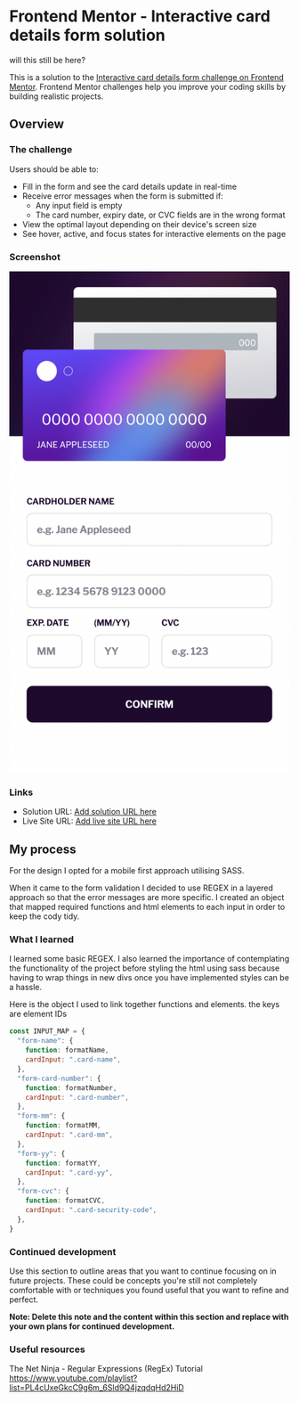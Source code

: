 # Frontend Mentor - Interactive card details form solution

will this still be here?

This is a solution to the [Interactive card details form challenge on Frontend Mentor](https://www.frontendmentor.io/challenges/interactive-card-details-form-XpS8cKZDWw). Frontend Mentor challenges help you improve your coding skills by building realistic projects.

## Overview

### The challenge

Users should be able to:

- Fill in the form and see the card details update in real-time
- Receive error messages when the form is submitted if:
  - Any input field is empty
  - The card number, expiry date, or CVC fields are in the wrong format
- View the optimal layout depending on their device's screen size
- See hover, active, and focus states for interactive elements on the page

### Screenshot

![](./Screenshot.png)

### Links

- Solution URL: [Add solution URL here](https://your-solution-url.com)
- Live Site URL: [Add live site URL here](https://your-live-site-url.com)

## My process

For the design I opted for a mobile first approach utilising SASS.

When it came to the form validation I decided to use REGEX in a layered approach so that
the error messages are more specific.
I created an object that mapped required functions and html elements to each input in
order to keep the cody tidy.

### What I learned

I learned some basic REGEX.
I also learned the importance of contemplating the functionality of the project before
styling the html using sass because having to wrap things in new divs once you have
implemented styles can be a hassle.

Here is the object I used to link together functions and elements.
the keys are element IDs

```js
const INPUT_MAP = {
  "form-name": {
    function: formatName,
    cardInput: ".card-name",
  },
  "form-card-number": {
    function: formatNumber,
    cardInput: ".card-number",
  },
  "form-mm": {
    function: formatMM,
    cardInput: ".card-mm",
  },
  "form-yy": {
    function: formatYY,
    cardInput: ".card-yy",
  },
  "form-cvc": {
    function: formatCVC,
    cardInput: ".card-security-code",
  },
}
```

### Continued development

Use this section to outline areas that you want to continue focusing on in future projects. These could be concepts you're still not completely comfortable with or techniques you found useful that you want to refine and perfect.

**Note: Delete this note and the content within this section and replace with your own plans for continued development.**

### Useful resources

The Net Ninja - Regular Expressions (RegEx) Tutorial
https://www.youtube.com/playlist?list=PL4cUxeGkcC9g6m_6Sld9Q4jzqdqHd2HiD
